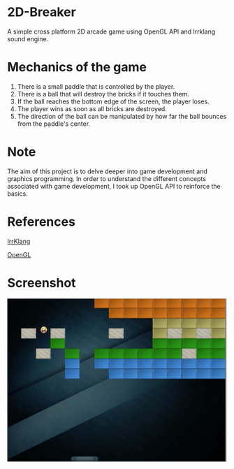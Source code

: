 # 2D-Breaker
A simple cross platform 2D arcade game using OpenGL API and Irrklang sound engine.

# Mechanics of the game
1. There is a small paddle that is controlled by the player. 
2. There is a ball that will destroy the bricks if it touches them.
3. If the ball reaches the bottom edge of the screen, the player loses.
4. The player wins as soon as all bricks are destroyed.
5. The direction of the ball can be manipulated by how far the ball bounces from the paddle's center.

# Note
The aim of this project is to delve deeper into game development and graphics programming. In order to understand the different concepts associated with game development, I took up OpenGL API to reinforce the basics. 

# References
[IrrKlang](https://www.ambiera.com/irrklang/)

[OpenGL](https://www.opengl.org/)


# Screenshot
![Demo](https://github.com/SaadBenn/2D-Game-Using-OpenGL/blob/master/2D%20Breakout/demo.png)
